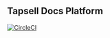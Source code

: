 ## Tapsell Docs Platform

[![CircleCI](https://circleci.com/gh/tapsellorg/TapsellDocument/tree/master.svg?style=svg)](https://circleci.com/gh/tapsellorg/TapsellDocument/tree/master)
